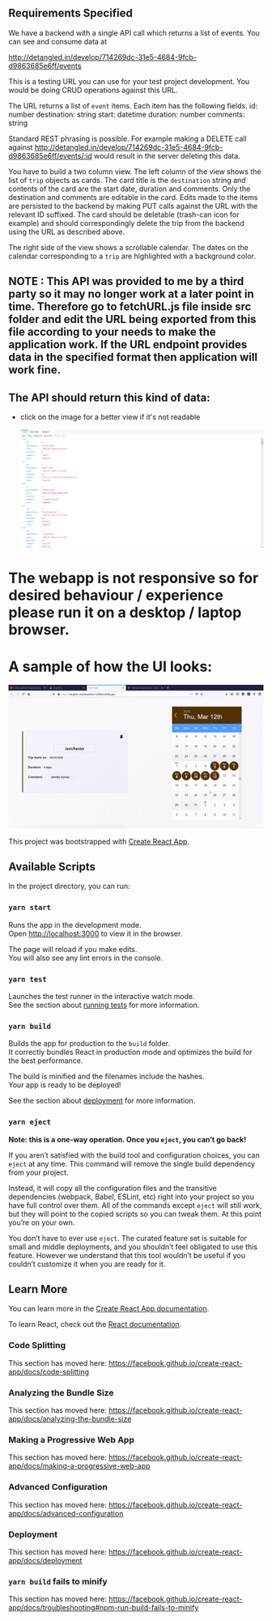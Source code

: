 ## Requirements Specified
We have a backend with a single API call which returns a list of events. You can see and consume data at

http://detangled.in/develop/714269dc-31e5-4684-9fcb-d9863685e6ff/events

This is a testing URL you can use for your test project development. You would
be doing CRUD operations against this URL.

The URL returns a list of `event` items. Each item has the following fields.
id: number
destination: string
start: datetime
duration: number
comments: string

Standard REST phrasing is possible. For example making a DELETE call against http://detangled.in/develop/714269dc-31e5-4684-9fcb-d9863685e6ff/events/:id would result in the server deleting this data.

You have to build a two column view. The left column of the view shows the list of `trip` objects as cards. The card title is the `destination` string and contents of the card are the start date, duration and comments. Only the destination and comments are editable in the card. Edits made to the items are persisted to the backend by making PUT calls against the URL with the relevant ID suffixed. The card should be deletable (trash-can icon for example) and should correspondingly delete the trip from the backend using the URL as described above.

The right side of the view shows a scrollable calendar. The dates on the calendar corresponding to a `trip` are highlighted with a background color.

## NOTE : This API was provided to me by a third party so it may no longer work at a later point in time. Therefore go to fetchURL.js file inside src folder and edit the URL being exported from this file according to your needs to make the application work. If the URL endpoint provides data in the specified format then application will work fine.

## The API should return this kind of data:
- click on the image for a better view if it's not readable <br /> <br /> 
![API response](https://github.com/yassh-pandey/detangled-challenge/blob/master/detangledAPI.png)

# The webapp is not responsive so for desired behaviour / experience please run it on a desktop / laptop browser.

# A sample of how the UI looks:
![UI gif](https://github.com/yassh-pandey/detangled-challenge/blob/master/WebAppGif.gif)


This project was bootstrapped with [Create React App](https://github.com/facebook/create-react-app).

## Available Scripts

In the project directory, you can run:

### `yarn start`

Runs the app in the development mode.<br />
Open [http://localhost:3000](http://localhost:3000) to view it in the browser.

The page will reload if you make edits.<br />
You will also see any lint errors in the console.

### `yarn test`

Launches the test runner in the interactive watch mode.<br />
See the section about [running tests](https://facebook.github.io/create-react-app/docs/running-tests) for more information.

### `yarn build`

Builds the app for production to the `build` folder.<br />
It correctly bundles React in production mode and optimizes the build for the best performance.

The build is minified and the filenames include the hashes.<br />
Your app is ready to be deployed!

See the section about [deployment](https://facebook.github.io/create-react-app/docs/deployment) for more information.

### `yarn eject`

**Note: this is a one-way operation. Once you `eject`, you can’t go back!**

If you aren’t satisfied with the build tool and configuration choices, you can `eject` at any time. This command will remove the single build dependency from your project.

Instead, it will copy all the configuration files and the transitive dependencies (webpack, Babel, ESLint, etc) right into your project so you have full control over them. All of the commands except `eject` will still work, but they will point to the copied scripts so you can tweak them. At this point you’re on your own.

You don’t have to ever use `eject`. The curated feature set is suitable for small and middle deployments, and you shouldn’t feel obligated to use this feature. However we understand that this tool wouldn’t be useful if you couldn’t customize it when you are ready for it.

## Learn More

You can learn more in the [Create React App documentation](https://facebook.github.io/create-react-app/docs/getting-started).

To learn React, check out the [React documentation](https://reactjs.org/).

### Code Splitting

This section has moved here: https://facebook.github.io/create-react-app/docs/code-splitting

### Analyzing the Bundle Size

This section has moved here: https://facebook.github.io/create-react-app/docs/analyzing-the-bundle-size

### Making a Progressive Web App

This section has moved here: https://facebook.github.io/create-react-app/docs/making-a-progressive-web-app

### Advanced Configuration

This section has moved here: https://facebook.github.io/create-react-app/docs/advanced-configuration

### Deployment

This section has moved here: https://facebook.github.io/create-react-app/docs/deployment

### `yarn build` fails to minify

This section has moved here: https://facebook.github.io/create-react-app/docs/troubleshooting#npm-run-build-fails-to-minify
